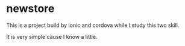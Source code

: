 newstore
========

This is a project build by ionic and cordova while I study this two skill.

It is very simple  cause I know a little.

